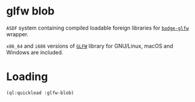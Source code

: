 # glfw blob

`ASDF` system containing compiled loadable foreign libraries for
[`bodge-glfw`](https://github.com/borodust/bodge-glfw) wrapper.

`x86_64` and `i686` versions of [`GLFW`](http://glfw.org) library for
GNU/Linux, macOS and Windows are included.

# Loading
```lisp
(ql:quickload :glfw-blob)
```
